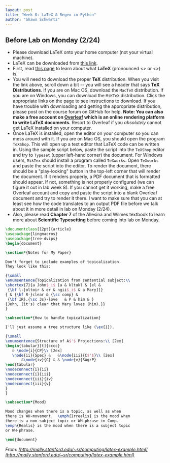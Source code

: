```yaml
---
layout: post
title: "Week 8: LaTeX & Regex in Python"
author: "Shawn Schwartz"
---
```


## Before Lab on Monday (2/24)
 - Please download LaTeX onto your home computer (not your virtual machine).
 - LaTeX can be downloaded from [this link](https://www.latex-project.org/get/).
 - First, read [this page](https://www.latex-project.org/about/) to learn about what **LaTeX** (pronounced <<Lah-tech>> or <<Lay-tech>>) is.
 - You will need to download the proper **TeX** distribution. When you visit the link above, scroll down a bit -- you will see a header that says **TeX Distributions**. If you are on Mac OS, download the `MacTeX` distribution. If you are on Windows, you can download the `MiKTeX` distribution. Click the appropriate links on the page to see instructions to download. If you have trouble with downloading and getting the appropriate distribution, please post on the course forum on GitHub for help. **Note: You can also make a free account on [Overleaf](https://www.overleaf.com/) which is an online rendering platform to write LaTeX documents.** Resort to Overleaf if you _absolutely_ cannot get LaTeX installed on your computer.
 - Once LaTeX is installed, open the editor on your computer so you can mess around with it. If you are on Mac OS, you should open the program `TeXShop`. This will open up a text editor that LaTeX code can be written in. Using the sample script below, paste the script into the `TeXShop` editor and try to `Typeset` (upper left-hand corner) the document. For Windows users, `MikTex` should install a program called `TeXworks`. Open `TeXworks` and paste the script into the editor. To render the document, there should be a "play-looking" button in the top-left corner that will render the document. If it renders properly, a PDF document that is formatted should appear. If not, something is not properly configured (we can figure it out in lab week 8). If you cannot get it working, make a free Overleaf account and copy and paste the script into a blank Overleaf document and try to render it there. I want to make sure that you can at least see how the code translates to an output PDF file before we talk about it in more detail in lab on Monday (2/24).
 - Also, please read **Chapter 7** of the Allesina and Wilmes textbook to learn more about **Scientific Typesetting** before coming into lab on Monday.

 ```LaTeX
\documentclass[12pt]{article}
\usepackage{lingmacros}
\usepackage{tree-dvips}
\begin{document}

\section*{Notes for My Paper}

Don't forget to include examples of topicalization.
They look like this:

{\small
\enumsentence{Topicalization from sentential subject:\\ 
\shortex{7}{a John$_i$ [a & kltukl & [el & 
  {\bf l-}oltoir & er & ngii$_i$ & a Mary]]}
{ & {\bf R-}clear & {\sc comp} & 
  {\bf IR}.{\sc 3s}-love   & P & him & }
{John, (it's) clear that Mary loves (him).}}
}

\subsection*{How to handle topicalization}

I'll just assume a tree structure like (\ex{1}).

{\small
\enumsentence{Structure of A$'$ Projections:\\ [2ex]
\begin{tabular}[t]{cccc}
    & \node{i}{CP}\\ [2ex]
    \node{ii}{Spec} &   &\node{iii}{C$'$}\\ [2ex]
        &\node{iv}{C} & & \node{v}{SAgrP}
\end{tabular}
\nodeconnect{i}{ii}
\nodeconnect{i}{iii}
\nodeconnect{iii}{iv}
\nodeconnect{iii}{v}
}
}

\subsection*{Mood}

Mood changes when there is a topic, as well as when
there is WH-movement.  \emph{Irrealis} is the mood when
there is a non-subject topic or WH-phrase in Comp.
\emph{Realis} is the mood when there is a subject topic
or WH-phrase.

\end{document}
```
_From: [http://mally.stanford.edu/~sr/computing/latex-example.html](http://mally.stanford.edu/~sr/computing/latex-example.html)_
